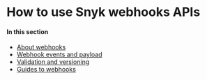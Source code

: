 # How to use Snyk webhooks APIs

#### In this section

* [About webhooks](about-webhooks.md)
* [Webhook events and payload](webhooks.md)
* [Validation and versioning](validation-and-versioning-of-payloads.md)
* [Guides to webhooks](guides-to-webhooks/)
